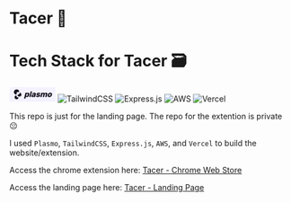# Tacer 🚀

# Tech Stack for Tacer 🗃️

![Plasmo](./public/Plasmo.png)
![TailwindCSS](https://img.shields.io/badge/tailwindcss-%2338B2AC.svg?style=for-the-badge&logo=tailwind-css&logoColor=white)
![Express.js](https://img.shields.io/badge/express.js-%23404d59.svg?style=for-the-badge&logo=express&logoColor=%2361DAFB)
![AWS](https://img.shields.io/badge/AWS-%23FF9900.svg?style=for-the-badge&logo=amazon-aws&logoColor=white)
![Vercel](https://img.shields.io/badge/vercel-%23000000.svg?style=for-the-badge&logo=vercel&logoColor=white)

This repo is just for the landing page. The repo for the extention is private 😔

I used `Plasmo`, `TailwindCSS`, `Express.js`, `AWS`, and `Vercel` to build the website/extension.


Access the chrome extension here: [Tacer - Chrome Web Store](https://chromewebstore.google.com/detail/tacer/jolmhpelmbiobcnaiadpblmekgidbcmf?hl=en-US)

Access the landing page here: [Tacer - Landing Page](https://tacer.vercel.app/)


